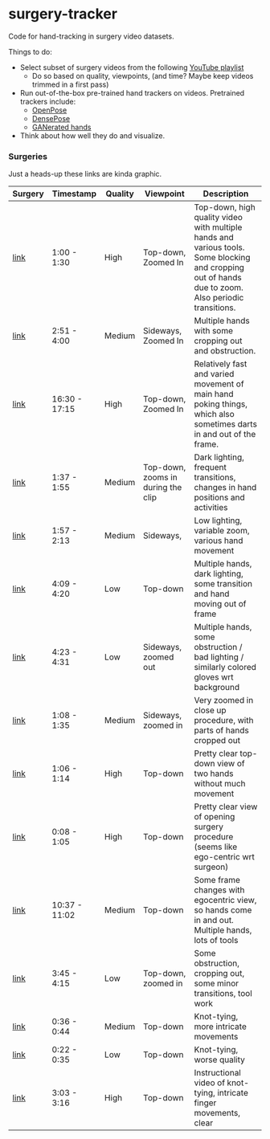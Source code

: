 # surgery-tracker

Code for hand-tracking in surgery video datasets.

Things to do:

- Select subset of surgery videos from the following [YouTube playlist](https://www.youtube.com/playlist?list=PLegrqXHtHobDKdZDCcao5N9fweWrNIOej)
  - Do so based on quality, viewpoints, (and time? Maybe keep videos trimmed in a first pass)
- Run out-of-the-box pre-trained hand trackers on videos. Pretrained trackers include:
  - [OpenPose](https://github.com/CMU-Perceptual-Computing-Lab/openpose)
  - [DensePose](https://github.com/facebookresearch/DensePose)
  - [GANerated hands](https://handtracker.mpi-inf.mpg.de/projects/GANeratedHands/)
- Think about how well they do and visualize.

### Surgeries

Just a heads-up these links are kinda graphic.

| Surgery                                                                                              | Timestamp     | Quality | Viewpoint                          | Description                                                                                                                                         |
| ---------------------------------------------------------------------------------------------------- | ------------- | ------- | ---------------------------------- | --------------------------------------------------------------------------------------------------------------------------------------------------- |
| [link](https://www.youtube.com/watch?v=QRW1qV2lWcE&list=PLegrqXHtHobDKdZDCcao5N9fweWrNIOej&t=1m30s)  | 1:00 - 1:30   | High    | Top-down, Zoomed In                | Top-down, high quality video with multiple hands and various tools. Some blocking and cropping out of hands due to zoom. Also periodic transitions. |
| [link](https://www.youtube.com/watch?v=GT-FLlE95KU&list=PLegrqXHtHobDKdZDCcao5N9fweWrNIOej&t=2m51s)  | 2:51 - 4:00   | Medium  | Sideways, Zoomed In                | Multiple hands with some cropping out and obstruction.                                                                                              |
| [link](https://www.youtube.com/watch?v=GT-FLlE95KU&list=PLegrqXHtHobDKdZDCcao5N9fweWrNIOej&t=16m30s) | 16:30 - 17:15 | High    | Top-down, Zoomed In                | Relatively fast and varied movement of main hand poking things, which also sometimes darts in and out of the frame.                                 |
| [link](https://www.youtube.com/watch?v=xcew3ycbG50&list=PLegrqXHtHobDKdZDCcao5N9fweWrNIOej&t=1m:37s) | 1:37 - 1:55   | Medium  | Top-down, zooms in during the clip | Dark lighting, frequent transitions, changes in hand positions and activities                                                                       |
| [link](https://www.youtube.com/watch?v=xcew3ycbG50&list=PLegrqXHtHobDKdZDCcao5N9fweWrNIOej&t=1m57s)  | 1:57 - 2:13   | Medium  | Sideways,                          | Low lighting, variable zoom, various hand movement                                                                                                  |
| [link](https://www.youtube.com/watch?v=xcew3ycbG50&list=PLegrqXHtHobDKdZDCcao5N9fweWrNIOej&t=4m09s)  | 4:09 - 4:20   | Low     | Top-down                           | Multiple hands, dark lighting, some transition and hand moving out of frame                                                                         |
| [link](https://www.youtube.com/watch?v=xcew3ycbG50&list=PLegrqXHtHobDKdZDCcao5N9fweWrNIOej&t=4m23s)  | 4:23 - 4:31   | Low     | Sideways, zoomed out               | Multiple hands, some obstruction / bad lighting / similarly colored gloves wrt background                                                           |
| [link](https://www.youtube.com/watch?v=iUwBjZUs_xo&list=PLegrqXHtHobDKdZDCcao5N9fweWrNIOej&t=1m08s)  | 1:08 - 1:35   | Medium  | Sideways, zoomed in                | Very zoomed in close up procedure, with parts of hands cropped out                                                                                  |
| [link](https://www.youtube.com/watch?v=VFyJ65hEF3k&list=PLegrqXHtHobDKdZDCcao5N9fweWrNIOej&t=1m06s)  | 1:06 - 1:14   | High    | Top-down                           | Pretty clear top-down view of two hands without much movement                                                                                       |
| [link](https://www.youtube.com/watch?v=txCYSkZIrjE&list=PLegrqXHtHobDKdZDCcao5N9fweWrNIOej&t=0m08s)  | 0:08 - 1:05   | High    | Top-down                           | Pretty clear view of opening surgery procedure (seems like ego-centric wrt surgeon)                                                                 |
| [link](https://www.youtube.com/watch?v=txCYSkZIrjE&list=PLegrqXHtHobDKdZDCcao5N9fweWrNIOej&t=10m37s) | 10:37 - 11:02 | Medium  | Top-down                           | Some frame changes with egocentric view, so hands come in and out. Multiple hands, lots of tools                                                    |
| [link](https://www.youtube.com/watch?v=AGQ-PTm4-HA&list=PLegrqXHtHobDKdZDCcao5N9fweWrNIOej&t=3m45s)  | 3:45 - 4:15   | Low     | Top-down, zoomed in                | Some obstruction, cropping out, some minor transitions, tool work                                                                                   |
| [link](https://www.youtube.com/watch?v=OtqdK-IHp5U&list=PLegrqXHtHobDKdZDCcao5N9fweWrNIOej&t=0m36s)  | 0:36 - 0:44   | Medium  | Top-down                           | Knot-tying, more intricate movements                                                                                                                |
| [link](https://www.youtube.com/watch?v=OtqdK-IHp5U&list=PLegrqXHtHobDKdZDCcao5N9fweWrNIOej&t=0m26s)  | 0:22 - 0:35   | Low     | Top-down                           | Knot-tying, worse quality                                                                                                                           |
| [link](https://www.youtube.com/watch?v=OtqdK-IHp5U&list=PLegrqXHtHobDKdZDCcao5N9fweWrNIOej&t=3m03s)  | 3:03 - 3:16   | High    | Top-down                           | Instructional video of knot-tying, intricate finger movements, clear                                                                                |
